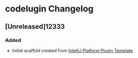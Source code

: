 <!-- Keep a Changelog guide -> https://keepachangelog.com -->

# codelugin Changelog

## [Unreleased]12333
### Added
- Initial scaffold created from [IntelliJ Platform Plugin Template](https://github.com/JetBrains/intellij-platform-plugin-template)
